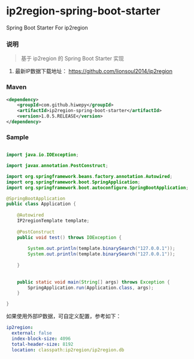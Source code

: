 # ip2region-spring-boot-starter
Spring Boot Starter For ip2region

### 说明


 > 基于 ip2region 的 Spring Boot Starter 实现

1. 最新IP数据下载地址： https://github.com/lionsoul2014/ip2region

### Maven

``` xml
<dependency>
	<groupId>com.github.hiwepy</groupId>
	<artifactId>ip2region-spring-boot-starter</artifactId>
	<version>1.0.5.RELEASE</version>
</dependency>
```

### Sample

```java

import java.io.IOException;

import javax.annotation.PostConstruct;

import org.springframework.beans.factory.annotation.Autowired;
import org.springframework.boot.SpringApplication;
import org.springframework.boot.autoconfigure.SpringBootApplication;

@SpringBootApplication
public class Application {
	
	@Autowired
	IP2regionTemplate template;
	
	@PostConstruct
	public void test() throws IOException {
		
		System.out.println(template.binarySearch("127.0.0.1"));
		System.out.println(template.binarySearch("127.0.0.1"));
		
	}
	
	
	public static void main(String[] args) throws Exception {
		SpringApplication.run(Application.class, args);
	}

}

```

如果使用外部IP数据，可自定义配置，参考如下：
```yaml
ip2region:
  external: false
  index-block-size: 4096
  total-header-size: 8192
  location: classpath:ip2region/ip2region.db
```

